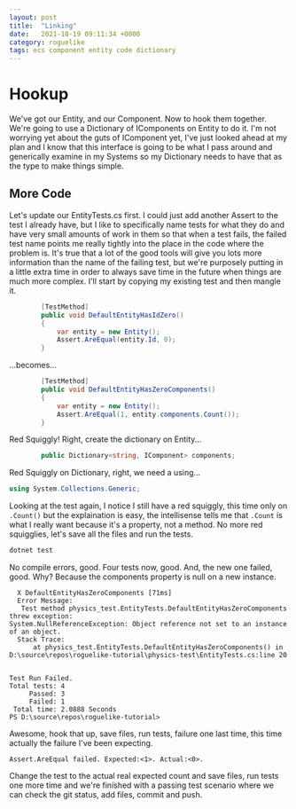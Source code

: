 ```yaml
---
layout: post
title:  "Linking"
date:   2021-10-19 09:11:34 +0000
category: roguelike
tags: ecs component entity code dictionary
---
```


# Hookup
We've got our Entity, and our Component. Now to hook them together. We're going to use a Dictionary of IComponents on Entity to do it. I'm not worrying yet about the guts of IComponent yet, I've just looked ahead at my plan and I know that this interface is going to be what I pass around and generically examine in my Systems so my Dictionary needs to have that as the type to make things simple.  

## More Code
Let's update our EntityTests.cs first. I could just add another Assert to the test I already have, but I like to specifically name tests for what they do and have very small amounts of work in them so that when a test fails, the failed test name points me really tightly into the place in the code where the problem is. It's true that a lot of the good tools will give you lots more information than the name of the failing test, but we're purposely putting in a little extra time in order to always save time in the future when things are much more complex. I'll start by copying my existing test and then mangle it.  

``` csharp
        [TestMethod]
        public void DefaultEntityHasIdZero()
        {
            var entity = new Entity();
            Assert.AreEqual(entity.Id, 0);
        }
```

...becomes...  

``` csharp
        [TestMethod]
        public void DefaultEntityHasZeroComponents()
        {
            var entity = new Entity();
            Assert.AreEqual(1, entity.components.Count());
        }
```

Red Squiggly! Right, create the dictionary on Entity...  

``` csharp
        public Dictionary<string, IComponent> components;
```

Red Squiggly on Dictionary, right, we need a using...  

``` csharp
using System.Collections.Generic;
```

Looking at the test again, I notice I still have a red squiggly, this time only on ```.Count()``` but the explaination is easy, the intellisense tells me that ```.Count``` is what I really want because it's a property, not a method. No more red squigglies, let's save all the files and run the tests.  

``` powershell
dotnet test
```

No compile errors, good. Four tests now, good. And, the new one failed, good. Why? Because the components property is null on a new instance.  

``` 
  X DefaultEntityHasZeroComponents [71ms]
  Error Message:
   Test method physics_test.EntityTests.DefaultEntityHasZeroComponents threw exception:
System.NullReferenceException: Object reference not set to an instance of an object.
  Stack Trace:
      at physics_test.EntityTests.DefaultEntityHasZeroComponents() in D:\source\repos\roguelike-tutorial\physics-test\EntityTests.cs:line 20


Test Run Failed.
Total tests: 4
     Passed: 3
     Failed: 1
 Total time: 2.0888 Seconds
PS D:\source\repos\roguelike-tutorial>
```

Awesome, hook that up, save files, run tests, failure one last time, this time actually the failure I've been expecting.  

```
Assert.AreEqual failed. Expected:<1>. Actual:<0>.
```

Change the test to the actual real expected count and save files, run tests one more time and we're finished with a passing test scenario where we can check the git status, add files, commit and push.  